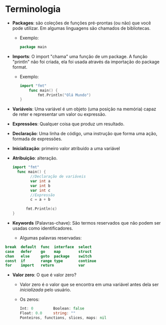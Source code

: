 # Terminologia

- **Packages**: são coleções de funções pré-prontas (ou não) que você pode utilizar. Em algumas linguagens são chamados de bibliotecas.

  - Exemplo:

    ```GO
    package main
    ```

- **Imports**: O import "chama" uma função de um package. A função "println" não foi criada, ela foi usada através da importação do package format.

  - Exemplo: 

    ```Go
    import "fmt"
    	func main() {
    		fmt.Println("Olá Mundo")
    }
    ```


- **Variáveis**: Uma variável é um objeto (uma posição na memória) capaz de reter e representar um valor ou expressão.

- **Expressões**: Qualquer coisa que produz um resultado.

- **Declaração**: Uma linha de código, uma instrução que forma uma ação, formada de expressões.

- **Inicialização**: primeiro valor atribuído a uma variável

- **Atribuição**: alteração.

  ```Go
  import "fmt"
  	func main() {
          //Declaração de variáveis
          var int a 
          var int b
          var int c
          //Expressão
          c = a + b
          
  		fmt.Println(c)
  }
  ```

- **Keywords** (Palavras-chave): São termos reservados que não podem ser usadas como identificadores.
  - Algumas palavras reservadas:

```GO
break  default  func  interface  select
case   defer	go	  map		 struct
chan   else     goto  package    switch
const  if       range type       continue
for    import   return           var
```

- **Valor zero**: O que é valor zero?

  -  Valor zero é o valor que se encontra em uma variável antes dela ser _inicializada_ pelo usuário.

  - Os zeros:

    ````GO
    Int: 0         Boolean: false
    Float: 0.0     string: ""
    Ponteiros, functions, slices, maps: nil
    ````

    
